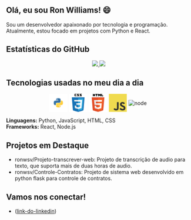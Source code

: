## Olá, eu sou Ron Williams! 😄
Sou um desenvolvedor apaixonado por tecnologia e programação. Atualmente, estou focado em projetos com Python e React.

## Estatísticas do GitHub
<div align="center">
  <a href="https://github.com/ronwsv">
    <img height="180em" src="https://github-readme-stats.vercel.app/api?username=ronwsv&show_icons=true&theme=synthwave&include_all_commits=true&count_private=true"/>
    <img height="180em" src="https://github-readme-stats.vercel.app/api/top-langs/?username=ronwsv&show_icons=true&theme=synthwave&include_all_commits=true&count_private=true"/>
  </a>
</div>

## Tecnologias usadas no meu dia a dia
<div align="center">
  <img align="center" alt="python" height="50" width="50" src="https://github.com/ronwsv/Ronwsv/blob/main/python.svg">
  <img align="center" alt="css" height="50" width="50" src="https://github.com/ronwsv/Ronwsv/blob/main/css3-original-wordmark.svg">
  <img align="center" alt="html" height="50" width="50" src="https://github.com/ronwsv/Ronwsv/blob/main/html5-original-wordmark.svg">
  <img align="center" alt="java" height="50" width="50" src="https://github.com/ronwsv/Ronwsv/blob/main/javascript-original.svg">
  <img align="center" alt="node" height="50" width "50" src "https://github.com/ronwsv/Ronwsv/blob/main/nodejs-1-logo.svg">
  <img align "center" alt "react "height "50 "width "50 "src "https://github.com/ronwsv/Ronwsv/blob/main/react.svg">
</div>

**Linguagens:** Python, JavaScript, HTML, CSS  
**Frameworks:** React, Node.js

## Projetos em Destaque
- ronwsv/Projeto-transcrever-web: Projeto de transcrição de audio para texto, que suporta mais de duas horas de audio.
- ronwsv/Controle-Contratos: Projeto de sistema web desenvolvido em python flask para controle de contratos.

## Vamos nos conectar!
- ([link-do-linkedin](https://www.linkedin.com/in/ron-williams-viera-56869862))



